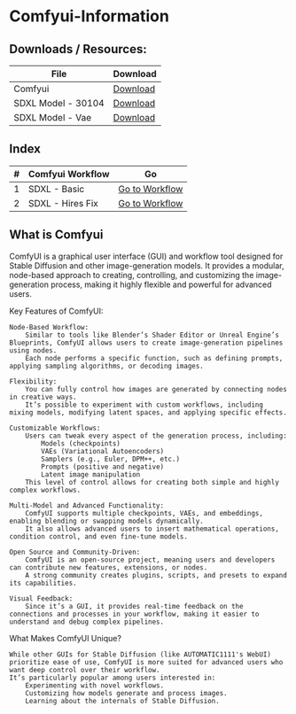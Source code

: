 # Comfyui-Information

## Downloads / Resources:

| File               | Download                                                                  |
| ------------------ | ------------------------------------------------------------------------- |
| Comfyui            | [Download](https://github.com/comfyanonymous/ComfyUI)                     |
| SDXL Model - 30104 | [Download](https://civitai.com/models/593865/30104?modelVersionId=995367) |
| SDXL Model - Vae   | [Download](https://civitai.com/models/296576/sdxl-vae)                    |

## Index

| #   | Comfyui Workflow | Go                                                                 |
| --- | ---------------- | ------------------------------------------------------------------ |
| 1   | SDXL - Basic     | [Go to Workflow](./1-Basic_Workflow_SDXL/1-Basic_Workflow_SDXL.md) |
| 2   | SDXL - Hires Fix | [Go to Workflow](./2-Hires_Fix_SDXL/2-Hires_Fix_SDXL.md)           |

## What is Comfyui

ComfyUI is a graphical user interface (GUI) and workflow tool designed for Stable Diffusion and other image-generation models. It provides a modular, node-based approach to creating, controlling, and customizing the image-generation process, making it highly flexible and powerful for advanced users.

Key Features of ComfyUI:

    Node-Based Workflow:
        Similar to tools like Blender’s Shader Editor or Unreal Engine’s Blueprints, ComfyUI allows users to create image-generation pipelines using nodes.
        Each node performs a specific function, such as defining prompts, applying sampling algorithms, or decoding images.

    Flexibility:
        You can fully control how images are generated by connecting nodes in creative ways.
        It’s possible to experiment with custom workflows, including mixing models, modifying latent spaces, and applying specific effects.

    Customizable Workflows:
        Users can tweak every aspect of the generation process, including:
            Models (checkpoints)
            VAEs (Variational Autoencoders)
            Samplers (e.g., Euler, DPM++, etc.)
            Prompts (positive and negative)
            Latent image manipulation
        This level of control allows for creating both simple and highly complex workflows.

    Multi-Model and Advanced Functionality:
        ComfyUI supports multiple checkpoints, VAEs, and embeddings, enabling blending or swapping models dynamically.
        It also allows advanced users to insert mathematical operations, condition control, and even fine-tune models.

    Open Source and Community-Driven:
        ComfyUI is an open-source project, meaning users and developers can contribute new features, extensions, or nodes.
        A strong community creates plugins, scripts, and presets to expand its capabilities.

    Visual Feedback:
        Since it’s a GUI, it provides real-time feedback on the connections and processes in your workflow, making it easier to understand and debug complex pipelines.

What Makes ComfyUI Unique?

    While other GUIs for Stable Diffusion (like AUTOMATIC1111's WebUI) prioritize ease of use, ComfyUI is more suited for advanced users who want deep control over their workflow.
    It’s particularly popular among users interested in:
        Experimenting with novel workflows.
        Customizing how models generate and process images.
        Learning about the internals of Stable Diffusion.

